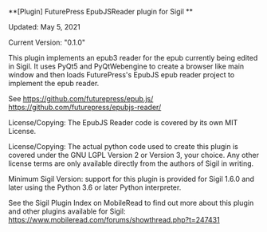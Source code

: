 **[Plugin] FuturePress EpubJSReader plugin for Sigil **

Updated: May 5, 2021

Current Version: "0.1.0"

This plugin implements an epub3 reader for the epub currently being edited in Sigil.
It uses PyQt5 and PyQtWebengine to create a browser like main window and then loads
FuturePress's EpubJS epub reader project to implement the epub reader.

See https://github.com/futurepress/epub.js/
    https://github.com/futurepress/epubjs-reader/

License/Copying: The EpubJS Reader code is covered by its own MIT License.

License/Copying: The actual python code used to create this plugin is covered under the GNU LGPL Version 2 or Version 3, your choice.  Any other license terms are only available directly from the authors of Sigil in writing.

Minimum Sigil Version: support for this plugin is provided for Sigil 1.6.0 and later using the Python 3.6 or later Python interpreter.


See the Sigil Plugin Index on MobileRead to find out more about this plugin and other plugins available for Sigil:
https://www.mobileread.com/forums/showthread.php?t=247431

